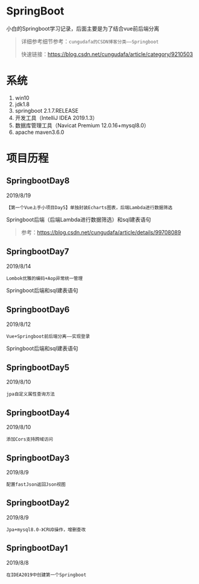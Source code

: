 ﻿# SpringBoot
小白的Springboot学习记录，后面主要是为了结合vue前后端分离

>详细参考细节参考：`cungudafa的CSDN博客分类——Springboot`
>
>快速链接：https://blog.csdn.net/cungudafa/article/category/9210503

# 系统

1. win10
2. jdk1.8
3. springboot 2.1.7.RELEASE
4. 开发工具（IntelliJ IDEA 2019.1.3）
5. 数据库管理工具（Navicat Premium 12.0.16+mysql8.0）
6. apache maven3.6.0

# 项目历程


## SpringbootDay8

2019/8/19

`【第一个Vue上手小项目Day5】单独封装Echarts图表，后端Lambda进行数据筛选`

Springboot后端（后端Lambda进行数据筛选）和sql建表语句

>参考：https://blog.csdn.net/cungudafa/article/details/99708089

## SpringbootDay7

2019/8/14

`Lombok优雅的编码+Aop异常统一管理`

Springboot后端和sql建表语句


## SpringbootDay6

2019/8/12

`Vue+Springboot前后端分离——实现登录`

Springboot后端和sql建表语句



## SpringbootDay5

2019/8/10

`jpa自定义属性查询方法`


## SpringbootDay4

2019/8/10

`添加Cors支持跨域访问`


## SpringbootDay3

2019/8/9

`配置fastJson返回Json视图`

## SpringbootDay2

2019/8/9

`Jpa+mysql8.0-》CRUD操作，增删查改`

## SpringbootDay1

2019/8/8

`在IDEA2019中创建第一个Springboot`
